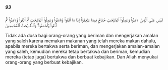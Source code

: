 ##### 93

<span class="ayah">لَيْسَ عَلَى ٱلَّذِينَ ءَامَنُوا۟ وَعَمِلُوا۟ ٱلصَّٰلِحَٰتِ جُنَاحٌۭ فِيمَا طَعِمُوٓا۟ إِذَا مَا ٱتَّقَوا۟ وَّءَامَنُوا۟ وَعَمِلُوا۟ ٱلصَّٰلِحَٰتِ ثُمَّ ٱتَّقَوا۟ وَّءَامَنُوا۟ ثُمَّ ٱتَّقَوا۟ وَّأَحْسَنُوا۟ ۗ وَٱللَّهُ يُحِبُّ ٱلْمُحْسِنِينَ</span>

<span class="ayah_translation">Tidak ada dosa bagi orang-orang yang beriman dan mengerjakan amalan yang saleh karena memakan makanan yang telah mereka makan dahulu, apabila mereka bertakwa serta beriman, dan mengerjakan amalan-amalan yang saleh, kemudian mereka tetap bertakwa dan beriman, kemudian mereka (tetap juga) bertakwa dan berbuat kebajikan. Dan Allah menyukai orang-orang yang berbuat kebajikan.</span>
